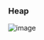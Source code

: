 ### Heap


![image](https://github.com/R-J2000/Data-Structures/assets/136933973/2680ed44-5833-4692-ab36-c8c771d7ba00)

